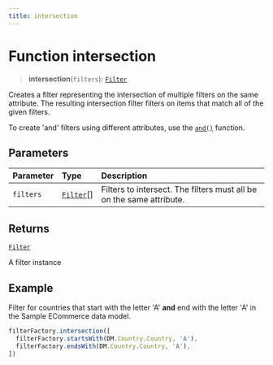 ```yaml
---
title: intersection
---
```


# Function intersection

> **intersection**(`filters`): [`Filter`](../../../interfaces/interface.Filter.md)

Creates a filter representing the intersection of multiple filters on the same attribute. The resulting
intersection filter filters on items that match all of the given filters.

To create 'and' filters using different attributes, use the [`and()`](../namespaces/namespace.logic/functions/function.and.md) function.

## Parameters

| Parameter | Type | Description |
| :------ | :------ | :------ |
| `filters` | [`Filter`](../../../interfaces/interface.Filter.md)[] | Filters to intersect. The filters must all be on the same attribute. |

## Returns

[`Filter`](../../../interfaces/interface.Filter.md)

A filter instance

## Example

Filter for countries that start with the letter 'A' **and** end with the letter 'A'
in the Sample ECommerce data model.
```ts
filterFactory.intersection([
  filterFactory.startsWith(DM.Country.Country, 'A'),
  filterFactory.endsWith(DM.Country.Country, 'A'),
])
```
